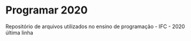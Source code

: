 # Programar 2020
Repositório de arquivos utilizados no ensino de programação - IFC - 2020
última linha
